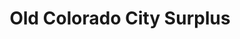 ---
title: "Old Colorado City Surplus"
url: /colorado-springs/old-colorado-city-surplus/
shop: military
---